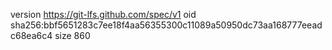 version https://git-lfs.github.com/spec/v1
oid sha256:bbf5651283c7ee18f4aa56355300c11089a50950dc73aa168777eeadc68ea6c4
size 860
